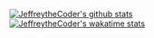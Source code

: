 [![JeffreytheCoder's github stats](https://github-readme-stats.vercel.app/api?username=jeffreythecoder&count_private=true&show_icons=true&theme=gradient&hide=issues&include_all_commits=true)](https://github.com/anuraghazra/github-readme-stats)
<br />
[![JeffreytheCoder's wakatime stats](https://github-readme-stats.vercel.app/api/wakatime?username=JeffreytheCoder?langs_count=5)](https://github.com/anuraghazra/github-readme-stats)
<!-- <br /> -->
<!-- ![JeffreytheCoder's GitHub Stats](https://github-readme-stats.vercel.app/api/wakatime?username=jeffreythecoder&layout=compact&custom_title=Yearly%20Development%20Breakdown&hide_border=true)
<br /> -->
<!-- [![Top Langs](https://github-readme-stats.vercel.app/api/top-langs/?username=JeffreytheCoder&layout=compact&langs_count=8&hide=css,c)](https://github.com/anuraghazra/github-readme-stats) -->
